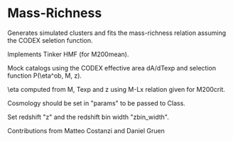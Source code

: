 # Mass-Richness

Generates simulated clusters and fits the mass-richness relation assuming the CODEX seletion function.

Implements Tinker HMF (for M200mean).

Mock catalogs using the CODEX effective area dA/dTexp and selection function P(\eta^ob, M, z).

\eta computed from M, Texp and z using M-Lx relation given for M200crit. 

Cosmology should be set in "params" to be passed to Class.

Set redshift "z" and the redshift bin width "zbin_width".

Contributions from Matteo Costanzi and Daniel Gruen
